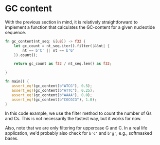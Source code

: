 # GC content
With the previous section in mind, it is relatively straightforward to implement a function that calculates the GC-content for a given nucleotide sequence.

```rust
fn gc_content(nt_seq: &[u8]) -> f32 {
    let gc_count = nt_seq.iter().filter(|&&nt| {
        nt == b'C' || nt == b'G'
    }).count();

    return gc_count as f32 / nt_seq.len() as f32;

}

fn main() {
   assert_eq!(gc_content(b"ATCG"), 0.5);
   assert_eq!(gc_content(b"ATTC"), 0.25);
   assert_eq!(gc_content(b"AAAA"), 0.0);
   assert_eq!(gc_content(b"CGCGCG"), 1.0);
}
```

In this code example, we use the filter method to count the number of Gs and Cs. This is not necessarily the fastest way, but it works for now.

Also, note that we are only filtering for uppercase G and C. In a real life application, we'd probably also check for `b'c'` and `b'g'`, e.g., softmasked bases.
